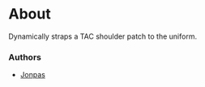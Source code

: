# About

Dynamically straps a TAC shoulder patch to the uniform.

### Authors

- [Jonpas](http://github.com/jonpas)

